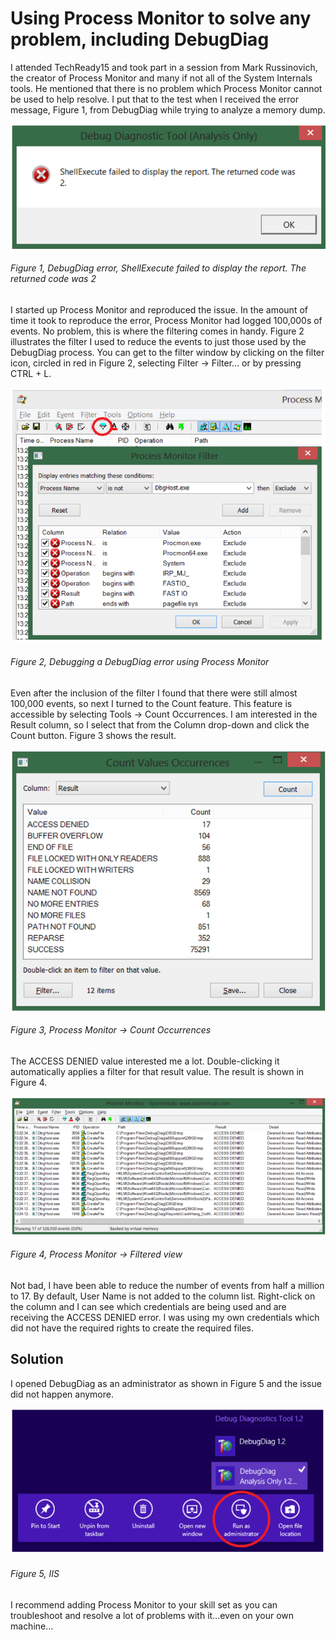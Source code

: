 # Using Process Monitor to solve any problem, including DebugDiag

I attended TechReady15 and took part in a session from Mark Russinovich, the creator of Process Monitor and many if not all of the System Internals tools.  He mentioned that there is no problem which Process Monitor cannot be used to help resolve. I put that to the test when I received the error message, Figure 1, from DebugDiag while trying to analyze a memory dump.

![DebugDiag error, ShellExecute failed to display the report.  The returned code was 2][FIGURE1]
###### Figure 1, DebugDiag error, ShellExecute failed to display the report.  The returned code was 2

I started up Process Monitor and reproduced the issue.  In the amount of time it took to reproduce the error, Process Monitor had logged 100,000s of events.  No problem, this is where the filtering comes in handy.  Figure 2 illustrates the filter I used to reduce the events to just those used by the DebugDiag process.  You can get to the filter window by clicking on the filter icon, circled in red in Figure 2, selecting Filter -> Filter… or by pressing CTRL + L.

![Debugging a DebugDiag error using Process Monitor][FIGURE2]
###### Figure 2, Debugging a DebugDiag error using Process Monitor

Even after the inclusion of the filter I found that there were still almost 100,000 events, so next I turned to the Count feature.  This feature is accessible by selecting Tools -> Count Occurrences.  I am interested in the Result column, so I select that from the Column drop-down and click the Count button.  Figure 3 shows the result.

![Process Monitor -> Count Occurrences][FIGURE3]
###### Figure 3, Process Monitor -> Count Occurrences

The ACCESS DENIED value interested me a lot.  Double-clicking it automatically applies a filter for that result value.  The result is shown in Figure 4.

![Process Monitor -> Filtered view][FIGURE4]
###### Figure 4, Process Monitor -> Filtered view

Not bad, I have been able to reduce the number of events from half a million to 17.  By default, User Name is not added to the column list.  Right-click on the column and I can see which credentials are being used and are receiving the ACCESS DENIED error.  I was using my own credentials which did not have the required rights to create the required files.

## Solution

I opened DebugDiag as an administrator as shown in Figure 5 and the issue did not happen anymore.

![DebugDiag, Run as administrator][FIGURE5]
###### Figure 5, IIS

I recommend adding Process Monitor to your skill set as you can troubleshoot and resolve a lot of problems with it…even on your own machine…

[FIGURE1]: ../images/2013/msdn-0232.png "Figure 1, DebugDiag error, ShellExecute failed to display the report.  The returned code was 2"
[FIGURE2]: ../images/2013/msdn-0233.png "Figure 2, Debugging a DebugDiag error using Process Monitor"
[FIGURE3]: ../images/2013/msdn-0234.png "Figure 3, Process Monitor -> Count Occurrences"
[FIGURE4]: ../images/2013/msdn-0235.png "Figure 4, Process Monitor -> Filtered view"
[FIGURE5]: ../images/2013/msdn-0236.png "Figure 5, DebugDiag, Run as administrator"
